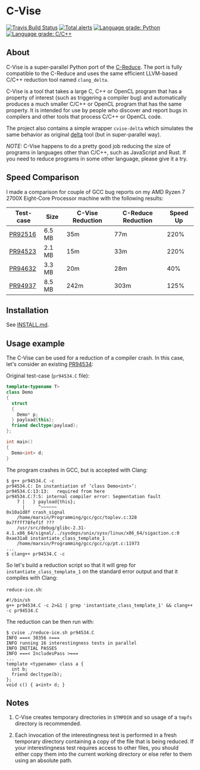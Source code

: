 # C-Vise

[![Travis Build Status](https://travis-ci.com/marxin/cvise.svg?branch=master)](https://travis-ci.com/marxin/cvise)
[![Total alerts](https://img.shields.io/lgtm/alerts/g/marxin/cvise.svg?logo=lgtm&logoWidth=18)](https://lgtm.com/projects/g/marxin/cvise/alerts/)
[![Language grade: Python](https://img.shields.io/lgtm/grade/python/g/marxin/cvise.svg?logo=lgtm&logoWidth=18)](https://lgtm.com/projects/g/marxin/cvise/context:python)
[![Language grade: C/C++](https://img.shields.io/lgtm/grade/cpp/g/marxin/cvise.svg?logo=lgtm&logoWidth=18)](https://lgtm.com/projects/g/marxin/cvise/context:cpp)

## About 

C-Vise is a super-parallel Python port of the [C-Reduce](https://github.com/csmith-project/creduce/).
The port is fully compatible to the C-Reduce and uses the same efficient
LLVM-based C/C++ reduction tool named `clang_delta`.

C-Vise is a tool that takes a large C, C++ or OpenCL program that
has a property of interest (such as triggering a compiler bug) and
automatically produces a much smaller C/C++ or OpenCL program that has
the same property.  It is intended for use by people who discover and
report bugs in compilers and other tools that process C/C++ or OpenCL
code.

The project also contains a simple wrapper `cvise-delta` which simulates
the same behavior as original [delta](http://delta.tigris.org/) tool
(but in super-parallel way).

*NOTE:* C-Vise happens to do a pretty good job reducing the size of
programs in languages other than C/C++, such as JavaScript and Rust.
If you need to reduce programs in some other language, please give it
a try.

## Speed Comparison

I made a comparison for couple of GCC bug reports on my AMD Ryzen 7 2700X Eight-Core Processor
machine with the following results:

| Test-case | Size | C-Vise Reduction | C-Reduce Reduction | Speed Up |
| --- | --- | --- | --- | --- |
| [PR92516](http://gcc.gnu.org/PR92516) | 6.5 MB | 35m | 77m | 220% |
| [PR94523](http://gcc.gnu.org/PR94523) | 2.1 MB | 15m | 33m | 220% |
| [PR94632](http://gcc.gnu.org/PR94632) | 3.3 MB | 20m | 28m | 40% |
| [PR94937](http://gcc.gnu.org/PR94937) | 8.5 MB | 242m | 303m | 125% |

## Installation

See [INSTALL.md](INSTALL.md).

## Usage example

The C-Vise can be used for a reduction of a compiler crash. In this case,
let's consider an existing [PR94534](https://gcc.gnu.org/bugzilla/show_bug.cgi?id=94534):

Original test-case (`pr94534.C` file):
```c++
template<typename T>
class Demo
{
  struct
  {
    Demo* p;
  } payload{this};
  friend decltype(payload);
};

int main()
{
  Demo<int> d;
}
```

The program crashes in GCC, but is accepted with Clang:
```console
$ g++ pr94534.C -c
pr94534.C: In instantiation of ‘class Demo<int>’:
pr94534.C:13:13:   required from here
pr94534.C:7:5: internal compiler error: Segmentation fault
    7 |   } payload{this};
      |     ^~~~~~~
0x10a1d8f crash_signal
	/home/marxin/Programming/gcc/gcc/toplev.c:328
0x7ffff78fef1f ???
	/usr/src/debug/glibc-2.31-4.1.x86_64/signal/../sysdeps/unix/sysv/linux/x86_64/sigaction.c:0
0xae31a8 instantiate_class_template_1
	/home/marxin/Programming/gcc/gcc/cp/pt.c:11973
...
$ clang++ pr94534.C -c
```

So let's build a reduction script so that it will grep for `instantiate_class_template_1`
on the standard error output and that it compiles with Clang:

`reduce-ice.sh`:
```shell
#!/bin/sh
g++ pr94534.C -c 2>&1 | grep 'instantiate_class_template_1' && clang++ -c pr94534.C
```

The reduction can be then run with:
```console
$ cvise ./reduce-ice.sh pr94534.C
INFO ===< 30356 >===
INFO running 16 interestingness tests in parallel
INFO INITIAL PASSES
INFO ===< IncludesPass >===
...
template <typename> class a {
  int b;
  friend decltype(b);
};
void c() { a<int> d; }
```

## Notes

1. C-Vise creates temporary directories in `$TMPDIR` and so usage
of a `tmpfs` directory is recommended.

1. Each invocation of the interestingness test is performed in a fresh
temporary directory containing a copy of the file that is being
reduced. If your interestingness test requires access to other files,
you should either copy them into the current working directory or else
refer to them using an absolute path.
